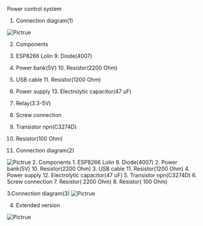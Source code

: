 
Power control system
1. Connection diagram(1)
<img src="https://github.com/przemyslaw-turek/gm/tree/dev/hardware/power/Power%20Control%20System/Schematic/basicVersion1.jpg" alt="Pictrue" title=" " />
 
2. Components
1. ESP8266 Lolin					9.   Diode(4007)
2. Power bank(5V)					10. Resistor(2200 Ohm)
3. USB cable						11. Resistor(1200 Ohm)
4. Power supply					13. Electrolytic capacitor(47 uF)
5. Relay(3.3-5V)
6. Screw connection
7. Transistor npn(C3274D)
 
8. Resistor(100 Ohm)




2.	Connection diagram(2)
<img src="https://github.com/przemyslaw-turek/gm/tree/dev/hardware/power/Power%20Control%20System/Schematic/basicVersion2.jpg" alt="Pictrue" title=" " /> 
2. Components
1. ESP8266 Lolin					9.   Diode(4007)
2. Power bank(5V)					10. Resistor(2200  Ohm)
3. USB cable						11. Resistor(1200 Ohm)
4. Power supply					12. Electrolytic capacitor(47 uF)
5. Transistor npn(C3274D) 
6. Screw connection
7. Resistor( 2200 Ohm)
8. Resistor( 100 Ohm)


3.Connection diagram(3)
<img src="https://github.com/przemyslaw-turek/gm/tree/dev/hardware/power/Power%20Control%20System/Schematic/basic_version3.jpg" alt="Pictrue" title=" " />



4. Extended version
<img src="https://github.com/przemyslaw-turek/gm/tree/dev/hardware/power/Power%20Control%20System/Schematic/extendedVersion1.jpg" alt="Pictrue" title=" " />
 
